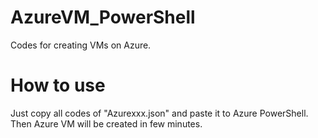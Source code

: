 # AzureVM_PowerShell
Codes for creating VMs on Azure.
# How to use
Just copy all codes of "Azurexxx.json" and paste it to Azure PowerShell. Then Azure VM will be created in few minutes.

